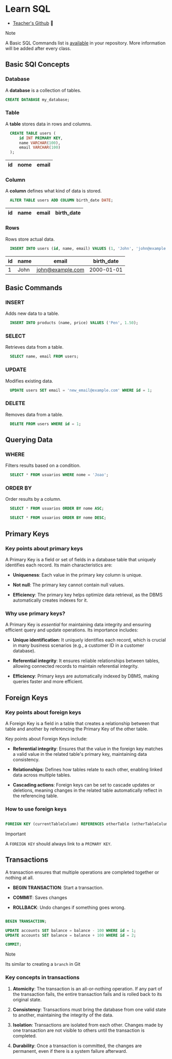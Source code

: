 # Learn SQL

- [Teacher's Github](https://github.com/RonierisonMaciel) 

> [!NOTE]
> A Basic SQL Commands list is [available](./termos.md) in your repository.
> More information will be added after every class.

## Basic SQl Concepts

### Database

A **database** is a collection of tables.

```sql
CREATE DATABASE my_database;
```

### Table

A **table** stores data in rows and columns.

```sql
  CREATE TABLE users (
      id INT PRIMARY KEY,
      name VARCHAR(100),
      email VARCHAR(100)
  );
```

| id  | nome | email |
| --- | ---- | ----- |

### Column

A **column** defines what kind of data is stored.

```sql
  ALTER TABLE users ADD COLUMN birth_date DATE;
```

| id  | name | email | birth_date |
| --- | ---- | ----- | ---------- |

### Rows

Rows store actual data.

```sql
  INSERT INTO users (id, name, email) VALUES (1, 'John', 'john@example.com');
```

| id  | name | email              | birth_date |
| --- | ---- | ------------------ | ---------- |
| 1   | John | <john@example.com> | 2000-01-01 |

## Basic Commands

### INSERT

Adds new data to a table.

```sql
  INSERT INTO products (name, price) VALUES ('Pen', 1.50);
```

### SELECT

Retrieves data from a table.

```sql
  SELECT name, email FROM users;
```

### UPDATE

Modifies existing data.

```sql
  UPDATE users SET email = 'new_email@example.com' WHERE id = 1;
```

### DELETE

Removes data from a table.

```sql
  DELETE FROM users WHERE id = 1;
```

## Querying Data

### WHERE

Filters results based on a condition.

```sql
  SELECT * FROM usuarios WHERE nome = 'Joao';
```

### ORDER BY

Order results by a column.

```sql
  SELECT * FROM usuarios ORDER BY nome ASC;
```

```sql
  SELECT * FROM usuarios ORDER BY nome DESC;
```

## Primary Keys

### Key points about primary keys

A Primary Key is a field or set of fields in a database table that
uniquely identifies each record. Its main characteristics are:

- **Uniqueness**: Each value in the primary key column is unique.

- **Not null**: The primary key cannot contain null values.

- **Efficiency**: The primary key helps optimize data retrieval,
  as the DBMS automatically creates indexes for it.

### Why use primary keys?

A Primary Key is _essential_ for maintaining data integrity and ensuring
efficient query and update operations. Its importance includes:

- **Unique identification**: It uniquely identifies each record, which is crucial
  in many business scenarios (e.g., a customer ID in a customer database).

- **Referential integrity**: It ensures reliable relationships between tables,
  allowing connected records to maintain referential integrity.

- **Efficiency**: Primary keys are automatically indexed by DBMS,
  making queries faster and more efficient.

## Foreign Keys

### Key points about foreign keys

A Foreign Key is a field in a table that creates a relationship between that table
and another by referencing the Primary Key of the other table.

Key points about Foreign Keys include:

- **Referential integrity**: Ensures that the value in the foreign key matches
  a valid value in the related table's primary key, maintaining data consistency.

- **Relationships**: Defines how tables relate to each other, enabling linked data
  across multiple tables.

- **Cascading actions**: Foreign keys can be set to cascade updates or deletions,
  meaning changes in the related table automatically reflect in the referencing table.

### How to use foreign keys

```sql

FOREIGN KEY (currentTableColumn) REFERENCES otherTable (otherTableColumn)

```

> [!IMPORTANT]
> A `FOREIGN KEY` should always link to a `PRIMARY KEY`.

## Transactions

A transaction ensures that multiple operations
are completed together or nothing at all.

- **BEGIN TRANSACTION**: Start a transaction.

- **COMMIT**: Saves changes

- **ROLLBACK**: Undo changes if something goes wrong.

```SQL

BEGIN TRANSACTION;

UPDATE accounts SET balance = balance - 100 WHERE id = 1;
UPDATE accounts SET balance = balance + 100 WHERE id = 2;

COMMIT;

```

> [!NOTE]
> Its similar to creating a `branch` in Git

### Key concepts in transactions

1. **Atomicity**: The transaction is an all-or-nothing operation.
   If any part of the transaction fails, the entire transaction fails
   and is rolled back to its original state.

2. **Consistency**: Transactions must bring the database from one valid state
   to another, maintaining the integrity of the data.

3. **Isolation**: Transactions are isolated from each other. Changes made by
   one transaction are not visible to others until the transaction is completed.

4. **Durability**: Once a transaction is committed, the changes are permanent,
   even if there is a system failure afterward.
